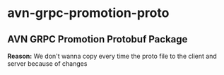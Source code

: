 # avn-grpc-promotion-proto

AVN GRPC Promotion Protobuf Package
--

**Reason:** We don't wanna copy every time the proto file to the client and server because of changes